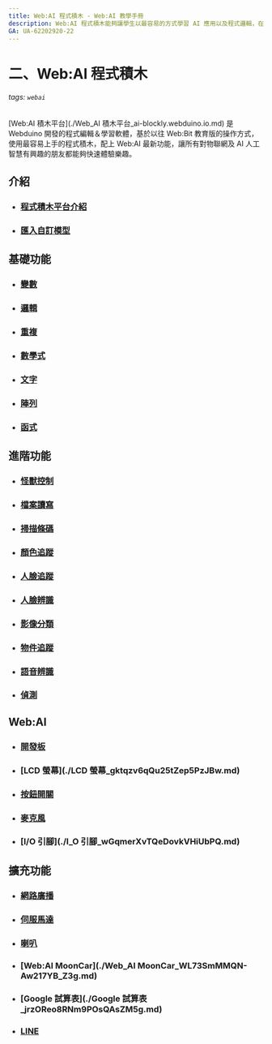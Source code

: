 ```yaml
---
title: Web:AI 程式積木 - Web:AI 教學手冊
description: Web:AI 程式積木能夠讓學生以最容易的方式學習 AI 應用以及程式邏輯，在這裡可以找到 AI 學習平台中所有程式積木的原理、用法以及豐富的應用範例。
GA: UA-62202920-22 
---
```




# 二、Web:AI 程式積木

###### tags: `webai`

[Web:AI 積木平台](./Web_AI 積木平台_ai-blockly.webduino.io.md) 是 Webduino 開發的程式編輯＆學習軟體，基於以往 Web:Bit 教育版的操作方式，使用最容易上手的程式積木，配上 Web:AI 最新功能，讓所有對物聯網及 AI 人工智慧有興趣的朋友都能夠快速體驗樂趣。

## 介紹

- ### [程式積木平台介紹](./程式積木平台介紹_IkQl9RDpSq-xQPP_f6taog.md)
- ### [匯入自訂模型](./匯入自訂模型_KsTPyzMCQZqZMrgvUN75Og.md)

## 基礎功能

- ### [變數](./變數_8x4hMVV1R0y0M3JCeoVKlQ.md)

- ### [邏輯](./邏輯_M_6nBMTXQDiVOULcUQf7BA.md)

- ### [重複](./重複_2s9LRWOxQoOTO7SM6GJikg.md)

- ### [數學式](./數學式_UywerjMPQ9OzofVoscZPAg.md)

- ### [文字](./文字_E4Hwk_3vSa-k_KhTuuPRZQ.md)

- ### [陣列](./陣列_6TjJtA9GTziOgKsBptlQFA.md)

- ### [函式](./函式_KP5KFwpISi-4rew3oC0Dcw.md)

## 進階功能

- ### [怪獸控制](./怪獸控制_CqctDdPjR2mgU9uQ3SUfqA.md)

- ### [檔案讀寫](./檔案讀寫_msbDodN0TKOJ1thKj3uIvQ.md)

- ### [掃描條碼](./掃描條碼_nI4hbFrBSiWtt8tIJdk7pg.md)

- ### [顏色追蹤](./顏色追蹤_KuT9rdBaQQGlXuYuFvwd3A.md)

- ### [人臉追蹤](./人臉追蹤_cBj7ES-URbiZFz_dRR7K5Q.md)

- ### [人臉辨識](./人臉辨識_mmmhT0nmQ3WaO5NGBi7wdA.md)

- ### [影像分類](./影像分類_8gzA8u38RUmq1CUKL_DmkQ.md)

- ### [物件追蹤](./物件追蹤_GGYamCnETxeO1KByVciVbA.md)

- ### [語音辨識](./語音辨識_gROLWXjjSAWQCSvRzKlUMg.md)

- ### [偵測](./偵測_a11cEsg1Q46ZtNTB14MT_Q.md)

## Web:AI

- ### [開發板](./開發板_MiBiZ2DFSTinB8Tf0ZJUPg.md)

- ### [LCD 螢幕](./LCD 螢幕_gktqzv6qQu25tZep5PzJBw.md)

- ### [按鈕開關](./按鈕開關_jbNcNQOfR2GRbYW6DYn4Uw.md)

- ### [麥克風](./麥克風_S_Vymh3ISWi7KJrAwh_L4A.md)

- ### [I/O 引腳](./I_O 引腳_wGqmerXvTQeDovkVHiUbPQ.md)

## 擴充功能

- ### [網路廣播](./網路廣播_etf1XoPyRXKA8cFOto07Yw.md)

- ### [伺服馬達](./伺服馬達_VkvDrlpiQhiV0nUtJ5CrtQ.md)

- ### [喇叭](./喇叭_pw8ZfxVbSRyijLytd0vqtA.md)

- ### [Web:AI MoonCar](./Web_AI MoonCar_WL73SmMMQN-Aw217YB_Z3g.md)

- ### [Google 試算表](./Google 試算表_jrzOReo8RNm9POsQAsZM5g.md)

- ### [LINE](./LINE_bi0d3z5CRgqMXJIvcks6-g.md)

<br>
<br>

[<img src="https://md.webduino.io/uploads/upload_50a123b6d120aef004231a4969dbcff3.png" alt="" width="">](./_webai.md)

